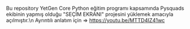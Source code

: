 Bu repository YetGen Core Python eğitim programı kapsamında Pysquads ekibinin yapmış olduğu "SEÇİM EKRANI" projesini yüklemek amacıyla açılmıştır.\n
Ayrıntılı anlatım için => https://youtu.be/MTTD4IZ41wc
